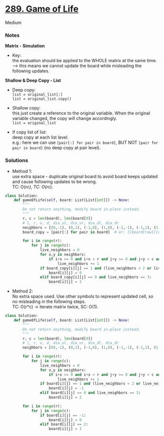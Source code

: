 # [289. Game of Life]()

Medium

### Notes

**Matrix - Simulation**

- Key: \
the evaluation should be applied to the WHOLE matrix at the same time.\
--> this means we cannot update the board while misleading the following updates.

**Shallow & Deep Copy - List**
- Deep copy:\
  `list = original_list[:]`\
  `list = original_list.copy()`

- Shallow copy:\
  this just create a reference to the original variable. When the original variable changed, the copy will change accordingly.\
  `list = original_list`

- If copy list of list:\
  deep copy at each list level.\
  e.g.: here we can use `[pair[:] for pair in board]`, BUT NOT `[pair for pair in board]` (no deep copy at pair level).

### Solutions

- Method 1:\
  use extra space - duplicate original board to avoid board keeps updated and cause following updates to be wrong.\
  TC: O(r*c), TC: O(r*c).
```python
class Solution:
    def gameOfLife(self, board: List[List[int]]) -> None:
        """
        Do not return anything, modify board in-place instead.
        """
        r, c = len(board), len(board[0])
        # l, r, u, d, dia_ul, dia_ur, dia_dl, dia_dr
        neighbors = [(0,-1), (0,1), (-1,0), (1,0), (-1,-1), (-1,1), (1,-1), (1,1)]
        board_copy = [pair[:] for pair in board]  # or: [[board[row][col] for col in range(c)] for row in range(r)] 

        for i in range(r):
            for j in range(c):
                live_neighbors = 0
                for x,y in neighbors:
                    if i+x >= 0 and i+x < r and j+y >= 0 and j+y < c and board_copy[i+x][j+y] == 1:
                        live_neighbors += 1
                if board_copy[i][j] == 1 and (live_neighbors < 2 or live_neighbors > 3):
                    board[i][j] = 0
                elif board_copy[i][j] == 0 and live_neighbors == 3:
                    board[i][j] = 1
```

- Method 2:\
  No extra space used. Use other symbols to represent updated cell, so no misleading in the following steps.\
  TC: O(r*c) -> iterate matrix twice, SC: O(1).
```python
class Solution:
    def gameOfLife(self, board: List[List[int]]) -> None:
        """
        Do not return anything, modify board in-place instead.
        """
        r, c = len(board), len(board[0])
        # l, r, u, d, dia_ul, dia_ur, dia_dl, dia_dr
        neighbors = [(0,-1), (0,1), (-1,0), (1,0), (-1,-1), (-1,1), (1,-1), (1,1)]

        for i in range(r):
            for j in range(c):
                live_neighbors = 0
                for x,y in neighbors:
                    if i+x >= 0 and i+x < r and j+y >= 0 and j+y < c and (board[i+x][j+y] == 1 or board[i+x][j+y] == -1):
                        live_neighbors += 1
                if board[i][j] == 1 and (live_neighbors < 2 or live_neighbors > 3):
                    board[i][j] = -1
                elif board[i][j] == 0 and live_neighbors == 3:
                    board[i][j] = 2

        for i in range(r):
            for j in range(c):
                if board[i][j] == -1:
                    board[i][j] = 0
                elif board[i][j] == 2:
                    board[i][j] = 1
```
